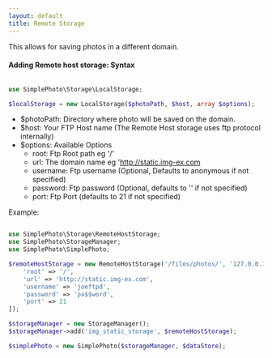 ```yaml
---
layout: default
title: Remote Storage
---
```


This allows for saving photos in a different domain.

#### Adding Remote host storage: Syntax

```php

use SimplePhoto\Storage\LocalStorage;

$localStorage = new LocalStorage($photoPath, $host, array $options);

```

- $photoPath: Directory where photo will be saved on the domain.
- $host: Your FTP Host name (The Remote Host storage uses ftp protocol internally)
- $options: Available Options
    - root: Ftp Root path eg '/'
    - url: The domain name eg 'http://static.img-ex.com
    - username: Ftp username (Optional, Defaults to anonymous if not specified)
    - password: Ftp password (Optional, defaults to '' if not specified)
    - port: Ftp Port (defaults to 21 if not specified)

Example:

```php

use SimplePhoto\Storage\RemoteHostStorage;
use SimplePhoto\StorageManager;
use SimplePhoto\SimplePhoto;

$remoteHostStorage = new RemoteHostStorage('/files/photos/', '127.0.0.1', [
    'root' => '/',
    'url' => 'http://static.img-ex.com',
    'username' => 'joeftpd',
    'password' => 'pa$$word',
    'port' => 21
]);

$storageManager = new StorageManager();
$storageManager->add('img_static_storage', $remoteHostStorage);

$simplePhoto = new SimplePhoto($storageManager, $dataStore);
```
